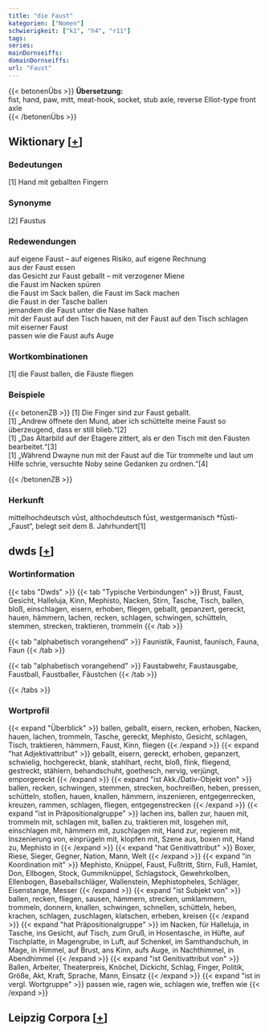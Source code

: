 ```yaml
---
title: "die Faust"
kategorien: ["Nomen"]
schwierigkeit: ["k1", "h4", "r11"]
tags:
series:
mainDornseiffs:
domainDornseiffs:
url: "Faust"
---
```


{{< betonenÜbs >}}
**Übersetzung:**  
fist, hand, paw, mitt, meat-hook, socket, stub axle, reverse Elliot-type front axle  
{{< /betonenÜbs >}}

## Wiktionary [[+](https://de.wiktionary.org/wiki/Faust)]

### Bedeutungen
[1] Hand mit geballten Fingern  

### Synonyme
[2] Faustus  

### Redewendungen
auf eigene Faust – auf eigenes Risiko, auf eigene Rechnung  
aus der Faust essen  
das Gesicht zur Faust geballt – mit verzogener Miene  
die Faust im Nacken spüren  
die Faust im Sack ballen, die Faust im Sack machen  
die Faust in der Tasche ballen  
jemandem die Faust unter die Nase halten  
mit der Faust auf den Tisch hauen, mit der Faust auf den Tisch schlagen  
mit eiserner Faust  
passen wie die Faust aufs Auge  

### Wortkombinationen
[1] die Faust ballen, die Fäuste fliegen  

### Beispiele
{{< betonenZB >}}
[1] Die Finger sind zur Faust geballt.  
[1] „Andrew öffnete den Mund, aber ich schüttelte meine Faust so überzeugend, dass er still blieb.“[2]  
[1] „Das Altarbild auf der Etagere zittert, als er den Tisch mit den Fäusten bearbeitet.“[3]  
[1] „Während Dwayne nun mit der Faust auf die Tür trommelte und laut um Hilfe schrie, versuchte Noby seine Gedanken zu ordnen.“[4]  

{{< /betonenZB >}}
### Herkunft
mittelhochdeutsch vūst, althochdeutsch fūst, westgermanisch *fūsti- „Faust“, belegt seit dem 8. Jahrhundert[1]  



## dwds [[+](https://www.dwds.de/wb/Faust)]

### Wortinformation
{{< tabs "Dwds" >}}
{{< tab "Typische Verbindungen" >}}
Brust, Faust, Gesicht, Halleluja, Kinn, Mephisto, Nacken, Stirn, Tasche, Tisch, ballen, bloß, einschlagen, eisern, erhoben, fliegen, geballt, gepanzert, gereckt, hauen, hämmern, lachen, recken, schlagen, schwingen, schütteln, stemmen, strecken, traktieren, trommeln
{{< /tab >}}

{{< tab "alphabetisch vorangehend" >}}
Faunistik, Faunist, faunisch, Fauna, Faun
{{< /tab >}}

{{< tab "alphabetisch vorangehend" >}}
Faustabwehr, Faustausgabe, Faustball, Faustballer, Fäustchen
{{< /tab >}}

{{< /tabs >}}

### Wortprofil
{{< expand "Überblick" >}} ballen, geballt, eisern, recken, erhoben, Nacken, hauen, lachen, trommeln, Tasche, gereckt, Mephisto, Gesicht, schlagen, Tisch, traktieren, hämmern, Faust, Kinn, fliegen {{< /expand >}}
{{< expand "hat Adjektivattribut" >}} geballt, eisern, gereckt, erhoben, gepanzert, schwielig, hochgereckt, blank, stahlhart, recht, bloß, flink, fliegend, gestreckt, stählern, behandschuht, goethesch, nervig, verjüngt, emporgereckt {{< /expand >}}
{{< expand "ist Akk./Dativ-Objekt von" >}} ballen, recken, schwingen, stemmen, strecken, hochreißen, heben, pressen, schütteln, stoßen, hauen, knallen, hämmern, inszenieren, entgegenrecken, kreuzen, rammen, schlagen, fliegen, entgegenstrecken {{< /expand >}}
{{< expand "ist in Präpositionalgruppe" >}} lachen ins, ballen zur, hauen mit, trommeln mit, schlagen mit, ballen zu, traktieren mit, losgehen mit, einschlagen mit, hämmern mit, zuschlagen mit, Hand zur, regieren mit, Inszenierung von, einprügeln mit, klopfen mit, Szene aus, boxen mit, Hand zu, Mephisto in {{< /expand >}}
{{< expand "hat Genitivattribut" >}} Boxer, Riese, Sieger, Gegner, Nation, Mann, Welt {{< /expand >}}
{{< expand "in Koordination mit" >}} Mephisto, Knüppel, Faust, Fußtritt, Stirn, Fuß, Hamlet, Don, Ellbogen, Stock, Gummiknüppel, Schlagstock, Gewehrkolben, Ellenbogen, Baseballschläger, Wallenstein, Mephistopheles, Schläger, Eisenstange, Messer {{< /expand >}}
{{< expand "ist Subjekt von" >}} ballen, recken, fliegen, sausen, hämmern, strecken, umklammern, trommeln, donnern, knallen, schwingen, schnellen, schütteln, heben, krachen, schlagen, zuschlagen, klatschen, erheben, kreisen {{< /expand >}}
{{< expand "hat Präpositionalgruppe" >}} im Nacken, für Halleluja, in Tasche, ins Gesicht, auf Tisch, zum Gruß, in Hosentasche, in Hüfte, auf Tischplatte, in Magengrube, in Luft, auf Schenkel, im Samthandschuh, in Mage, in Himmel, auf Brust, ans Kinn, aufs Auge, in Nachthimmel, in Abendhimmel {{< /expand >}}
{{< expand "ist Genitivattribut von" >}} Ballen, Arbeiter, Theaterpreis, Knöchel, Dickicht, Schlag, Finger, Politik, Größe, Akt, Kraft, Sprache, Mann, Einsatz {{< /expand >}}
{{< expand "ist in vergl. Wortgruppe" >}} passen wie, ragen wie, schlagen wie, treffen wie {{< /expand >}}

## Leipzig Corpora [[+](https://corpora.uni-leipzig.de/en/res?word=Faust&corpusId=deu_newscrawl-public_2018)]

